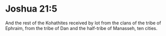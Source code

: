 # Joshua 21:5

And the rest of the Kohathites received by lot from the clans of the tribe of Ephraim, from the tribe of Dan and the half-tribe of Manasseh, ten cities.
